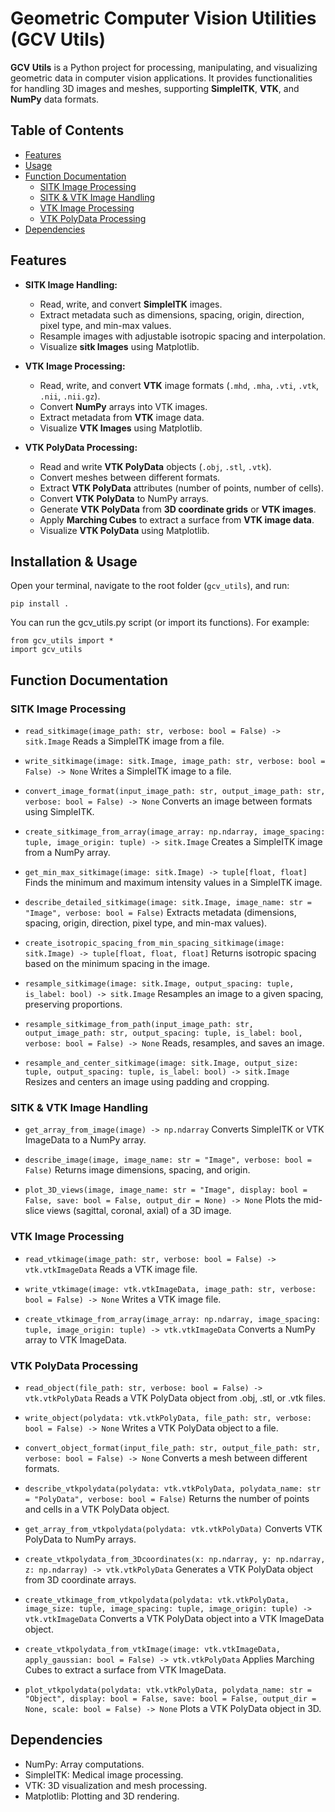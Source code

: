 # Geometric Computer Vision Utilities (GCV Utils)

**GCV Utils** is a Python project for processing, manipulating, and visualizing geometric data in computer vision applications. It provides functionalities for handling 3D images and meshes, supporting **SimpleITK**, **VTK**, and **NumPy** data formats. 

## Table of Contents
- [Features](#features)
- [Usage](#usage)
- [Function Documentation](#function-documentation)
  - [SITK Image Processing](#sitk-image-processing)
  - [SITK & VTK Image Handling](#sitk--vtk-image-handling)
  - [VTK Image Processing](#vtk-image-processing)
  - [VTK PolyData Processing](#vtk-polydata-processing)
- [Dependencies](#dependencies)

## Features
- **SITK Image Handling:**
  - Read, write, and convert **SimpleITK** images.
  - Extract metadata such as dimensions, spacing, origin, direction, pixel type, and min-max values.
  - Resample images with adjustable isotropic spacing and interpolation.
  - Visualize **sitk Images** using Matplotlib.

- **VTK Image Processing:**
  - Read, write, and convert **VTK** image formats (`.mhd`, `.mha`, `.vti`, `.vtk`, `.nii`, `.nii.gz`).
  - Convert **NumPy** arrays into VTK images.
  - Extract metadata from **VTK** image data.
  - Visualize **VTK Images** using Matplotlib.

- **VTK PolyData Processing:**
  - Read and write **VTK PolyData** objects (`.obj`, `.stl`, `.vtk`).
  - Convert meshes between different formats.
  - Extract **VTK PolyData** attributes (number of points, number of cells).
  - Convert **VTK PolyData** to NumPy arrays.
  - Generate **VTK PolyData** from **3D coordinate grids** or **VTK images**.
  - Apply **Marching Cubes** to extract a surface from **VTK image data**.
  - Visualize **VTK PolyData** using Matplotlib.

## Installation & Usage

Open your terminal, navigate to the root folder (`gcv_utils`), and run:

```
pip install .
```

You can run the gcv_utils.py script (or import its functions). For example:

```
from gcv_utils import *
import gcv_utils
```

## Function Documentation
### SITK Image Processing
- ```read_sitkimage(image_path: str, verbose: bool = False) -> sitk.Image```
Reads a SimpleITK image from a file.

- ```write_sitkimage(image: sitk.Image, image_path: str, verbose: bool = False) -> None```
Writes a SimpleITK image to a file.

- ```convert_image_format(input_image_path: str, output_image_path: str, verbose: bool = False) -> None```
Converts an image between formats using SimpleITK.

- ```create_sitkimage_from_array(image_array: np.ndarray, image_spacing: tuple, image_origin: tuple) -> sitk.Image```
Creates a SimpleITK image from a NumPy array.

- ```get_min_max_sitkimage(image: sitk.Image) -> tuple[float, float]```
Finds the minimum and maximum intensity values in a SimpleITK image.

- ```describe_detailed_sitkimage(image: sitk.Image, image_name: str = "Image", verbose: bool = False)```
Extracts metadata (dimensions, spacing, origin, direction, pixel type, and min-max values).

- ```create_isotropic_spacing_from_min_spacing_sitkimage(image: sitk.Image) -> tuple[float, float, float]```
Returns isotropic spacing based on the minimum spacing in the image.

- ```resample_sitkimage(image: sitk.Image, output_spacing: tuple, is_label: bool) -> sitk.Image```
Resamples an image to a given spacing, preserving proportions.

- ```resample_sitkimage_from_path(input_image_path: str, output_image_path: str, output_spacing: tuple, is_label: bool, verbose: bool = False) -> None```
Reads, resamples, and saves an image.

- ```resample_and_center_sitkimage(image: sitk.Image, output_size: tuple, output_spacing: tuple, is_label: bool) -> sitk.Image ```
Resizes and centers an image using padding and cropping.

### SITK & VTK Image Handling
- ```get_array_from_image(image) -> np.ndarray```
Converts SimpleITK or VTK ImageData to a NumPy array.

- ```describe_image(image, image_name: str = "Image", verbose: bool = False)```
Returns image dimensions, spacing, and origin.

- ```plot_3D_views(image, image_name: str = "Image", display: bool = False, save: bool = False, output_dir = None) -> None```
Plots the mid-slice views (sagittal, coronal, axial) of a 3D image.

### VTK Image Processing
- ```read_vtkimage(image_path: str, verbose: bool = False) -> vtk.vtkImageData```
Reads a VTK image file.

- ```write_vtkimage(image: vtk.vtkImageData, image_path: str, verbose: bool = False) -> None```
Writes a VTK image file.

- ```create_vtkimage_from_array(image_array: np.ndarray, image_spacing: tuple, image_origin: tuple) -> vtk.vtkImageData```
Converts a NumPy array to VTK ImageData.

### VTK PolyData Processing
- ```read_object(file_path: str, verbose: bool = False) -> vtk.vtkPolyData```
Reads a VTK PolyData object from .obj, .stl, or .vtk files.

- ```write_object(polydata: vtk.vtkPolyData, file_path: str, verbose: bool = False) -> None```
Writes a VTK PolyData object to a file.

- ```convert_object_format(input_file_path: str, output_file_path: str, verbose: bool = False) -> None```
Converts a mesh between different formats.

- ```describe_vtkpolydata(polydata: vtk.vtkPolyData, polydata_name: str = "PolyData", verbose: bool = False)```
Returns the number of points and cells in a VTK PolyData object.

- ```get_array_from_vtkpolydata(polydata: vtk.vtkPolyData)```
Converts VTK PolyData to NumPy arrays.

- ```create_vtkpolydata_from_3Dcoordinates(x: np.ndarray, y: np.ndarray, z: np.ndarray) -> vtk.vtkPolyData```
Generates a VTK PolyData object from 3D coordinate arrays.

- ```create_vtkimage_from_vtkpolydata(polydata: vtk.vtkPolyData, image_size: tuple, image_spacing: tuple, image_origin: tuple) -> vtk.vtkImageData```
Converts a VTK PolyData object into a VTK ImageData object.

- ```create_vtkpolydata_from_vtkImage(image: vtk.vtkImageData, apply_gaussian: bool = False) -> vtk.vtkPolyData```
Applies Marching Cubes to extract a surface from VTK ImageData.

- ```plot_vtkpolydata(polydata: vtk.vtkPolyData, polydata_name: str = "Object", display: bool = False, save: bool = False, output_dir = None, scale: bool = False) -> None```
Plots a VTK PolyData object in 3D.

## Dependencies
- NumPy: Array computations.
- SimpleITK: Medical image processing.
- VTK: 3D visualization and mesh processing.
- Matplotlib: Plotting and 3D rendering.